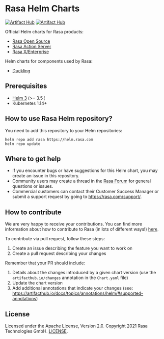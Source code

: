 # Rasa Helm Charts

[![Artifact Hub](https://img.shields.io/endpoint?url=https://artifacthub.io/badge/repository/rasa)](https://artifacthub.io/packages/search?repo=rasa)
[![Artifact Hub](https://img.shields.io/endpoint?url=https://artifacthub.io/badge/repository/rasa-x)](https://artifacthub.io/packages/helm/rasa-x/rasa-x)

Official Helm charts for Rasa products:

- [Rasa Open Source](https://github.com/RasaHQ/helm-charts/tree/main/charts/rasa)
- [Rasa Action Server](https://github.com/RasaHQ/helm-charts/tree/main/charts/rasa-action-server)
- [Rasa X/Enterprise](https://github.com/RasaHQ/rasa-x-helm)

Helm charts for components used by Rasa:

- [Duckling](https://github.com/RasaHQ/helm-charts/tree/main/charts/duckling)

## Prerequisites

- [Helm 3](https://helm.sh/) (>= 3.5 )
- Kubernetes 1.14+

## How to use Rasa Helm repository?

You need to add this repository to your Helm repositories:

```shell
helm repo add rasa https://helm.rasa.com
helm repo update
```

## Where to get help

- If you encounter bugs or have suggestions for this Helm chart, you may create an issue in this repository.
- Community users may create a thread in the [Rasa Forum](https://forum.rasa.com/) for general questions or issues.
- Commercial customers can contact their Customer Success Manager or submit a support request by going to https://rasa.com/support/.

## How to contribute

We are very happy to receive your contributions. You can find more information about how to contribute to Rasa (in lots of different ways!) [here](http://rasa.com/community/contribute).

To contribute via pull request, follow these steps:

1. Create an issue describing the feature you want to work on
2. Create a pull request describing your changes

Remember that your PR should include:

1. Details about the changes introduced by a given chart version (use the `artifacthub.io/changes` annotation in the `Chart.yaml` file)
2. Update the chart version
3. Add additional annotations that indicate your changes (see: https://artifacthub.io/docs/topics/annotations/helm/#supported-annotations)

## License

Licensed under the Apache License, Version 2.0. Copyright 2021 Rasa Technologies GmbH. [LICENSE](https://github.com/RasaHQ/helm-charts/blob/main/LICENSE).
